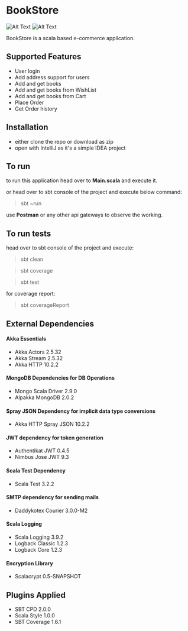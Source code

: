 # BookStore
![Alt Text](https://img.shields.io/github/languages/code-size/rajatgl/BookStore)
![Alt Text](https://img.shields.io/github/last-commit/rajatgl/BookStore)

BookStore is a scala based e-commerce application.
## Supported Features
  - User login
  - Add address support for users
  - Add and get books
  - Add and get books from WishList
  - Add and get books from Cart
  - Place Order
  - Get Order history
 ## Installation
  - either clone the repo or download as zip
  - open with IntelliJ as it's a simple IDEA project
 ## To run
  to run this application head over to **Main.scala** and execute it.
  
  or head over to sbt console of the project and execute below command:
  > sbt ~run
    
  use **Postman** or any other api gateways to observe the working.
 ## To run tests
  head over to sbt console of the project and execute:
  > sbt clean
  
  > sbt coverage
  
  > sbt test
  
  for coverage report:
  > sbt coverageReport
## External Dependencies

  #### Akka Essentials
  - Akka Actors 2.5.32
  - Akka Stream 2.5.32
  - Akka HTTP 10.2.2

  #### MongoDB Dependencies for DB Operations
  - Mongo Scala Driver 2.9.0
  - Alpakka MongoDB 2.0.2

  #### Spray JSON Dependency for implicit data type conversions
  - Akka HTTP Spray JSON 10.2.2

  #### JWT dependency for token generation
  - Authentikat JWT 0.4.5
  - Nimbus Jose JWT 9.3

  #### Scala Test Dependency
  - Scala Test 3.2.2

  #### SMTP dependency for sending mails
  - Daddykotex Courier 3.0.0-M2

  #### Scala Logging
  - Scala Logging 3.9.2
  - Logback Classic 1.2.3
  - Logback Core 1.2.3

  #### Encryption Library
  - Scalacrypt 0.5-SNAPSHOT

## Plugins Applied
- SBT CPD 2.0.0
- Scala Style 1.0.0
- SBT Coverage 1.6.1
